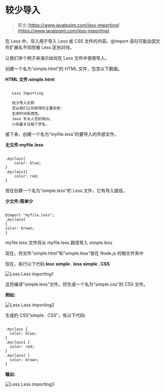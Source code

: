 # 较少导入

> 原文:[https://www.javatpoint.com/less-importing](https://www.javatpoint.com/less-importing)

在 Less 中，导入用于导入 Less 或 CSS 文件的内容。@import 语句可能会因文件扩展名不同而被 Less 区别对待。

让我们举个例子来演示如何在 Less 文件中使用导入。

创建一个名为“simple.html”的 HTML 文件，包含以下数据。

**HTML 文件:simple.html**

```

   Less Importing

   较少导入示例
   您从我们公司获得的主要优势:
   生命时间有效性。
   Java 专业人员的培训。
   小批量关注每个学生。

```

接下来，创建一个名为“myfile.less”的要导入的外部文件。

**无文件:myfile.less**

```

.myclass{
    color: blue;
}
.myclass1{
    color: red;
} 

```

现在创建一个名为“simple.less”的 Less 文件，它有导入路径。

**少文件:简单少**

```

@import "myfile.less";
.myclass2
{
color: brown;
}

```

myfile.less 文件将从 myfile.less 路径导入 simple.less

现在，将文件“simple.html”和“simple.less”放在 Node.js 的根文件夹中

现在，执行以下代码:**lesc simple . less simple . CSS**

![Less Less importing1](../Images/3d91f71707252e1f4dc71600bc9845e3.png)

这将编译“simple.less”文件。将生成一个名为“simple.css”的 CSS 文件。

**例如:**

![Less Less importing2](../Images/cdb8aef351141ac530aac65b9c71f7a3.png)

生成的 CSS“simple . CSS”，有以下代码:

```

.myclass {
  color: blue;
}
.myclass1 {
  color: red;
}
.myclass2 {
  color: brown;
}

```

**输出:**

![Less Less importing3](../Images/82b9110b23e1a0cd7ab1ee5d86f8a597.png)